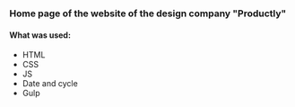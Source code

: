 ### Home page of the website of the design company "Productly"

#### What was used:
- HTML
- CSS
- JS
- Date and cycle
- Gulp
